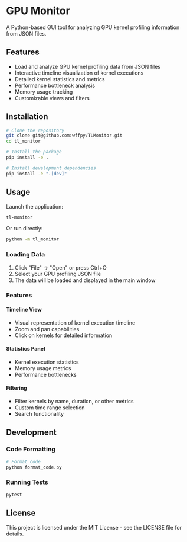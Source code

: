 # GPU Monitor

A Python-based GUI tool for analyzing GPU kernel profiling information from JSON files.

## Features

- Load and analyze GPU kernel profiling data from JSON files
- Interactive timeline visualization of kernel executions
- Detailed kernel statistics and metrics
- Performance bottleneck analysis
- Memory usage tracking
- Customizable views and filters

## Installation

```bash
# Clone the repository
git clone git@github.com:wffpy/TLMonitor.git 
cd tl_monitor

# Install the package
pip install -e .

# Install development dependencies
pip install -e ".[dev]"
```

## Usage

Launch the application:
```bash
tl-monitor
```

Or run directly:
```bash
python -m tl_monitor
```

### Loading Data

1. Click "File" -> "Open" or press Ctrl+O
2. Select your GPU profiling JSON file
3. The data will be loaded and displayed in the main window

### Features

#### Timeline View
- Visual representation of kernel execution timeline
- Zoom and pan capabilities
- Click on kernels for detailed information

#### Statistics Panel
- Kernel execution statistics
- Memory usage metrics
- Performance bottlenecks

#### Filtering
- Filter kernels by name, duration, or other metrics
- Custom time range selection
- Search functionality

## Development

### Code Formatting

```bash
# Format code
python format_code.py
```

### Running Tests

```bash
pytest
```

## License

This project is licensed under the MIT License - see the LICENSE file for details. 
